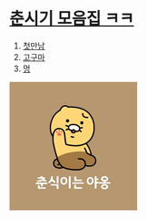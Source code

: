 <!doctype html>
<html>
<head>
  <title>ChunSik Collection</title>
  <meta charset="utf-8">
</head>
<body>
  <h1><a href="춘시기 모음집.html">춘시기 모음집 ㅋㅋ</a></h1>
  <ol>
    <li><a href="첫만남.html">첫만남</a></li>
    <li><a href="고구마.html">고구마</a></li>
    <li><a href="멍.html">멍</a></li>
  </ol>
  <img src="디폴트.jpg">
